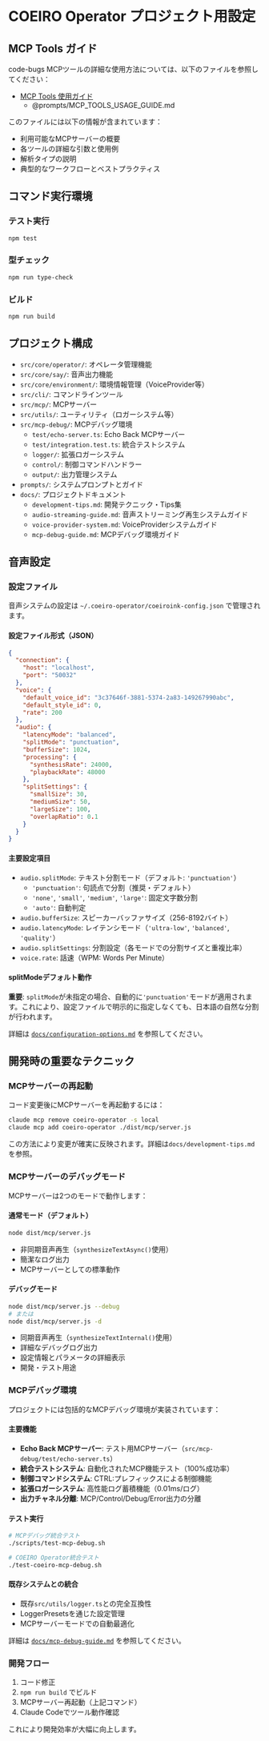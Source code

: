 # COEIRO Operator プロジェクト用設定

## MCP Tools ガイド

code-bugs MCPツールの詳細な使用方法については、以下のファイルを参照してください：

- [MCP Tools 使用ガイド](./prompts/MCP_TOOLS_USAGE_GUIDE.md)
  - @prompts/MCP_TOOLS_USAGE_GUIDE.md

このファイルには以下の情報が含まれています：
- 利用可能なMCPサーバーの概要
- 各ツールの詳細な引数と使用例
- 解析タイプの説明
- 典型的なワークフローとベストプラクティス

## コマンド実行環境

### テスト実行
```bash
npm test
```

### 型チェック
```bash
npm run type-check
```

### ビルド
```bash
npm run build
```

## プロジェクト構成

- `src/core/operator/`: オペレータ管理機能
- `src/core/say/`: 音声出力機能  
- `src/core/environment/`: 環境情報管理（VoiceProvider等）
- `src/cli/`: コマンドラインツール
- `src/mcp/`: MCPサーバー
- `src/utils/`: ユーティリティ（ロガーシステム等）
- `src/mcp-debug/`: MCPデバッグ環境
  - `test/echo-server.ts`: Echo Back MCPサーバー
  - `test/integration.test.ts`: 統合テストシステム
  - `logger/`: 拡張ロガーシステム
  - `control/`: 制御コマンドハンドラー
  - `output/`: 出力管理システム
- `prompts/`: システムプロンプトとガイド
- `docs/`: プロジェクトドキュメント
  - `development-tips.md`: 開発テクニック・Tips集
  - `audio-streaming-guide.md`: 音声ストリーミング再生システムガイド
  - `voice-provider-system.md`: VoiceProviderシステムガイド
  - `mcp-debug-guide.md`: MCPデバッグ環境ガイド

## 音声設定

### 設定ファイル

音声システムの設定は `~/.coeiro-operator/coeiroink-config.json` で管理されます。

#### 設定ファイル形式（JSON）

```json
{
  "connection": {
    "host": "localhost",
    "port": "50032"
  },
  "voice": {
    "default_voice_id": "3c37646f-3881-5374-2a83-149267990abc",
    "default_style_id": 0,
    "rate": 200
  },
  "audio": {
    "latencyMode": "balanced",
    "splitMode": "punctuation",
    "bufferSize": 1024,
    "processing": {
      "synthesisRate": 24000,
      "playbackRate": 48000
    },
    "splitSettings": {
      "smallSize": 30,
      "mediumSize": 50,
      "largeSize": 100,
      "overlapRatio": 0.1
    }
  }
}
```

#### 主要設定項目

- `audio.splitMode`: テキスト分割モード（デフォルト: `'punctuation'`）
  - `'punctuation'`: 句読点で分割（推奨・デフォルト）
  - `'none'`, `'small'`, `'medium'`, `'large'`: 固定文字数分割
  - `'auto'`: 自動判定
- `audio.bufferSize`: スピーカーバッファサイズ（256-8192バイト）
- `audio.latencyMode`: レイテンシモード（`'ultra-low'`, `'balanced'`, `'quality'`）
- `audio.splitSettings`: 分割設定（各モードでの分割サイズと重複比率）
- `voice.rate`: 話速（WPM: Words Per Minute）

#### splitModeデフォルト動作

**重要**: `splitMode`が未指定の場合、自動的に`'punctuation'`モードが適用されます。これにより、設定ファイルで明示的に指定しなくても、日本語の自然な分割が行われます。

詳細は [`docs/configuration-options.md`](./docs/configuration-options.md) を参照してください。

## 開発時の重要なテクニック

### MCPサーバーの再起動
コード変更後にMCPサーバーを再起動するには：
```bash
claude mcp remove coeiro-operator -s local
claude mcp add coeiro-operator ./dist/mcp/server.js
```
この方法により変更が確実に反映されます。詳細は`docs/development-tips.md`を参照。

### MCPサーバーのデバッグモード

MCPサーバーは2つのモードで動作します：

#### 通常モード（デフォルト）
```bash
node dist/mcp/server.js
```
- 非同期音声再生（`synthesizeTextAsync()`使用）
- 簡潔なログ出力
- MCPサーバーとしての標準動作

#### デバッグモード
```bash
node dist/mcp/server.js --debug
# または
node dist/mcp/server.js -d
```
- 同期音声再生（`synthesizeTextInternal()`使用）
- 詳細なデバッグログ出力
- 設定情報とパラメータの詳細表示
- 開発・テスト用途

### MCPデバッグ環境

プロジェクトには包括的なMCPデバッグ環境が実装されています：

#### 主要機能
- **Echo Back MCPサーバー**: テスト用MCPサーバー（`src/mcp-debug/test/echo-server.ts`）
- **統合テストシステム**: 自動化されたMCP機能テスト（100%成功率）
- **制御コマンドシステム**: CTRL:プレフィックスによる制御機能
- **拡張ロガーシステム**: 高性能ログ蓄積機能（0.01ms/ログ）
- **出力チャネル分離**: MCP/Control/Debug/Error出力の分離

#### テスト実行
```bash
# MCPデバッグ統合テスト
./scripts/test-mcp-debug.sh

# COEIRO Operator統合テスト
./test-coeiro-mcp-debug.sh
```

#### 既存システムとの統合
- 既存`src/utils/logger.ts`との完全互換性
- LoggerPresetsを通じた設定管理
- MCPサーバーモードでの自動最適化

詳細は [`docs/mcp-debug-guide.md`](./docs/mcp-debug-guide.md) を参照してください。

### 開発フロー
1. コード修正
2. `npm run build` でビルド
3. MCPサーバー再起動（上記コマンド）
4. Claude Codeでツール動作確認

これにより開発効率が大幅に向上します。
